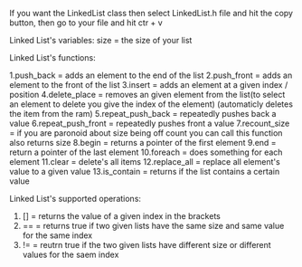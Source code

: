 If you want the LinkedList class then select LinkedList.h file and hit the copy button, then go to your file and hit ctr + v

Linked List's variables:
  size = the size of your list

Linked List's functions:

  1.push_back = adds an element to the end of the list
  2.push_front = adds an element to the front of the list
  3.insert = adds an element at a given index / position
  4.delete_place = removes an given element from the list(to select an element to delete you give the index of the element)    (automaticly deletes the item from the ram)
  5.repeat_push_back = repeatedly pushes back a value
  6.repeat_push_front = repeatedly pushes front a value
  7.recount_size = if you are paronoid about size being off count you can call this function also returns size
  8.begin = returns a pointer of the first element
  9.end = return a pointer of the last element
  10.foreach = does something for each element
  11.clear = delete's all items
  12.replace_all = replace all element's value to a given value
  13.is_contain = returns if the list contains a certain value

Linked List's supported operations:
  1. [] = returns the value of a given index in the brackets
  2.  == = returns true if two given lists have the same size and same value for the same index
  3.  != = reutrn true if the two given lists have different size or different values for the saem index
